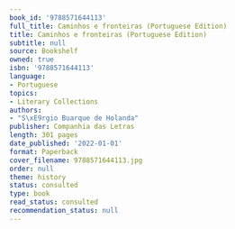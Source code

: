 ```yaml
---
book_id: '9788571644113'
full_title: Caminhos e fronteiras (Portuguese Edition)
title: Caminhos e fronteiras (Portuguese Edition)
subtitle: null
source: Bookshelf
owned: true
isbn: '9788571644113'
language:
- Portuguese
topics:
- Literary Collections
authors:
- "S\xE9rgio Buarque de Holanda"
publisher: Companhia das Letras
length: 301 pages
date_published: '2022-01-01'
format: Paperback
cover_filename: 9788571644113.jpg
order: null
theme: history
status: consulted
type: book
read_status: consulted
recommendation_status: null
---
```


